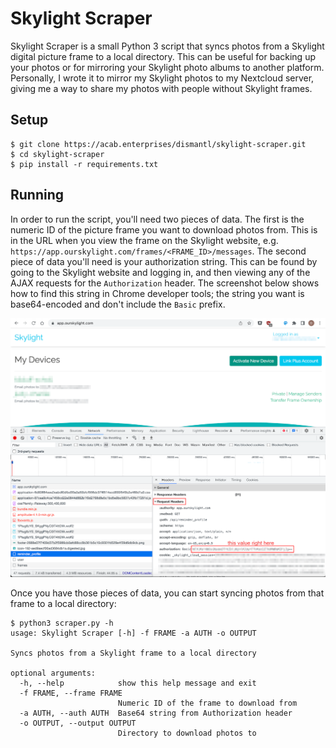 # Skylight Scraper

Skylight Scraper is a small Python 3 script that syncs photos from a Skylight digital picture frame to a local directory. This can be useful for backing up your photos or for mirroring your Skylight photo albums to another platform. Personally, I wrote it to mirror my Skylight photos to my Nextcloud server, giving me a way to share my photos with people without Skylight frames.

## Setup

```
$ git clone https://acab.enterprises/dismantl/skylight-scraper.git
$ cd skylight-scraper
$ pip install -r requirements.txt
```

## Running

In order to run the script, you'll need two pieces of data. The first is the numeric ID of the picture frame you want to download photos from. This is in the URL when you view the frame on the Skylight website, e.g. `https://app.ourskylight.com/frames/<FRAME_ID>/messages`. The second piece of data you'll need is your authorization string. This can be found by going to the Skylight website and logging in, and then viewing any of the AJAX requests for the `Authorization` header. The screenshot below shows how to find this string in Chrome developer tools; the string you want is base64-encoded and don't include the `Basic` prefix.

![screenshot](./img/auth.png)

Once you have those pieces of data, you can start syncing photos from that frame to a local directory:

```
$ python3 scraper.py -h
usage: Skylight Scraper [-h] -f FRAME -a AUTH -o OUTPUT

Syncs photos from a Skylight frame to a local directory

optional arguments:
  -h, --help            show this help message and exit
  -f FRAME, --frame FRAME
                        Numeric ID of the frame to download from
  -a AUTH, --auth AUTH  Base64 string from Authorization header
  -o OUTPUT, --output OUTPUT
                        Directory to download photos to
```